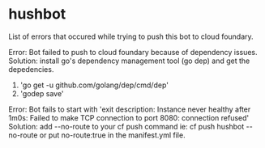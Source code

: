 # hushbot
List of errors that occured while trying to push this bot to cloud foundary.

  Error: Bot failed to push to cloud foundary because of dependency issues.
  Solution: install go's dependency management tool (go dep) and get the depedencies.
  1. 'go get -u github.com/golang/dep/cmd/dep'
  2. 'godep save'

  Error: Bot fails to start with 'exit description: Instance never healthy after 1m0s: Failed to make TCP connection to port 8080: connection refused'
  Solution: add --no-route to your cf push command ie: cf push hushbot --no-route or put no-route:true in the manifest.yml file.



